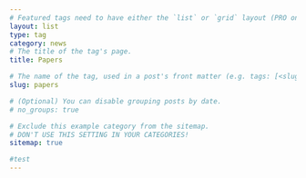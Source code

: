 ```yaml
---
# Featured tags need to have either the `list` or `grid` layout (PRO only).fds
layout: list
type: tag
category: news
# The title of the tag's page.
title: Papers

# The name of the tag, used in a post's front matter (e.g. tags: [<slug>]).
slug: papers

# (Optional) You can disable grouping posts by date.
# no_groups: true

# Exclude this example category from the sitemap.
# DON'T USE THIS SETTING IN YOUR CATEGORIES!
sitemap: true

#test
---
```

